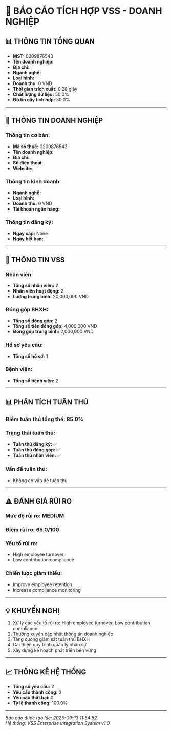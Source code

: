 # 🏢 **BÁO CÁO TÍCH HỢP VSS - DOANH NGHIỆP**

## 📊 **THÔNG TIN TỔNG QUAN**

- **MST:** 0209876543
- **Tên doanh nghiệp:** 
- **Địa chỉ:** 
- **Ngành nghề:** 
- **Loại hình:** 
- **Doanh thu:** 0 VND
- **Thời gian trích xuất:** 0.28 giây
- **Chất lượng dữ liệu:** 50.0%
- **Độ tin cậy tích hợp:** 50.0%

---

## 🏢 **THÔNG TIN DOANH NGHIỆP**

### **Thông tin cơ bản:**
- **Mã số thuế:** 0209876543
- **Tên doanh nghiệp:** 
- **Địa chỉ:** 
- **Số điện thoại:** 
- **Website:** 

### **Thông tin kinh doanh:**
- **Ngành nghề:** 
- **Loại hình:** 
- **Doanh thu:** 0 VND
- **Tài khoản ngân hàng:** 

### **Thông tin đăng ký:**
- **Ngày cấp:** None
- **Ngày hết hạn:** 

---

## 👥 **THÔNG TIN VSS**

### **Nhân viên:**
- **Tổng số nhân viên:** 2
- **Nhân viên hoạt động:** 2
- **Lương trung bình:** 20,000,000 VND

### **Đóng góp BHXH:**
- **Tổng số đóng góp:** 2
- **Tổng số tiền đóng góp:** 4,000,000 VND
- **Đóng góp trung bình:** 2,000,000 VND

### **Hồ sơ yêu cầu:**
- **Tổng số hồ sơ:** 1

### **Bệnh viện:**
- **Tổng số bệnh viện:** 2

---

## 📊 **PHÂN TÍCH TUÂN THỦ**

### **Điểm tuân thủ tổng thể:** 85.0%

### **Trạng thái tuân thủ:**
- **Tuân thủ đăng ký:** ✅
- **Tuân thủ đóng góp:** ✅
- **Tuân thủ nhân viên:** ✅

### **Vấn đề tuân thủ:**
- Không có vấn đề tuân thủ

---

## ⚠️ **ĐÁNH GIÁ RỦI RO**

### **Mức độ rủi ro:** MEDIUM
### **Điểm rủi ro:** 65.0/100

### **Yếu tố rủi ro:**
- High employee turnover
- Low contribution compliance

### **Chiến lược giảm thiểu:**
- Improve employee retention
- Increase compliance monitoring

---

## 💡 **KHUYẾN NGHỊ**

1. Xử lý các yếu tố rủi ro: High employee turnover, Low contribution compliance
2. Thường xuyên cập nhật thông tin doanh nghiệp
3. Tăng cường giám sát tuân thủ BHXH
4. Cải thiện quy trình quản lý nhân sự
5. Xây dựng kế hoạch phát triển bền vững

---

## 📈 **THỐNG KÊ HỆ THỐNG**

- **Tổng số yêu cầu:** 2
- **Yêu cầu thành công:** 2
- **Yêu cầu thất bại:** 0
- **Tỷ lệ thành công:** 100.0%

---

*Báo cáo được tạo lúc: 2025-09-13 11:54:52*  
*Hệ thống: VSS Enterprise Integration System v1.0*
